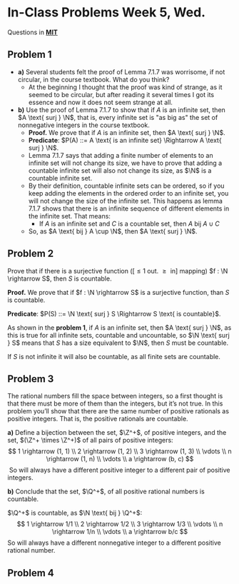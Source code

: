 # In-Class Problems Week 5, Wed.

Questions in [**MIT**](https://openlearninglibrary.mit.edu/assets/courseware/v1/5dab1f6349109604b1497194094ca47a/asset-v1:OCW+6.042J+2T2019+type@asset+block/MIT6_042JS15_cp11.pdf)

## Problem 1

* **a)** Several students felt the proof of Lemma 7.1.7 was worrisome, if not circular, in the course textbook. What do you think?
  * At the beginning I thought that the proof was kind of strange, as it seemed to be circular, but after reading it several times I got its essence and now it does not seem strange at all.
* **b)** Use the proof of Lemma 7.1.7 to show that if $A$ is an infinite set, then $A \text{ surj } \N$, that is, every infinite set is "as big as" the set of nonnegative integers in the course textbook.
  * **Proof.** We prove that if $A$ is an infinite set, then $A \text{ surj } \N$.
  * **Predicate**: $P(A) ::= A \text{ is an infinite set} \Rightarrow A \text{ surj } \N$.
  * Lemma 7.1.7 says that adding a finite number of elements to an infinite set will not change its size, we have to prove that adding a countable infinite set will also not change its size, as $\N$ is a countable infinite set.
  * By their definition, countable infinite sets can be ordered, so if you keep adding the elements in the ordered order to an infinite set, you will not change the size of the infinite set. This happens as lemma 7.1.7 shows that there is an infinite sequence of different elements in the infinite set. That means:
    * If $A$ is an infinite set and $C$ is a countable set, then $A \text{ bij } A \cup C$
  * So, as $A \text{ bij } A \cup \N$, then $A \text{ surj } \N$.

## Problem 2

Prove that if there is a surjective function ($[ \leq 1 \text{ out. } \geq \text{ in}]$ mapping) $f : \N \rightarrow S$, then $S$ is countable.

**Proof.** We prove that if $f : \N \rightarrow S$ is a surjective function, than $S$ is countable.

**Predicate**: $P(S) ::= \N \text{ surj } S \Rightarrow S \text{ is countable}$.

As shown in the **problem 1**, if $A$ is an infinite set, then $A \text{ surj } \N$, as this is true for all infinite sets, countable and uncountable, so $\N \text{ surj } S$ means that $S$ has a size equivalent to $\N$, then $S$ must be countable.

If $S$ is not infinite it will also be countable, as all finite sets are countable.

## Problem 3

The rational numbers fill the space between integers, so a first thought is that there must be more of them than the integers, but it’s not true. In this problem you’ll show that there are the same number of positive rationals as positive integers. That is, the positive rationals are countable.

**a)** Define a bijection between the set, $\Z^+$, of positive integers, and the set, $(\Z^+ \times \Z^+)$ of all pairs of positive integers:
$$
1 \rightarrow (1, 1)
\\ 2 \rightarrow (1, 2) 
\\ 3 \rightarrow (1, 3)
\\ \vdots
\\ n \rightarrow (1, n) 
\\ \vdots
\\ a \rightarrow (b, c)
$$
​	So will always have a different positive integer to a different pair of positive integers.

**b)** Conclude that the set, $\Q^+$, of all positive rational numbers is countable.

$\Q^+$ is countable, as $\N \text{ bij } \Q^+$: 
$$
1 \rightarrow 1/1
\\ 2 \rightarrow 1/2
\\ 3 \rightarrow 1/3
\\ \vdots
\\ n \rightarrow 1/n
\\ \vdots
\\ a \rightarrow b/c
$$
So will always have a different nonnegative integer to a different positive rational number.

## Problem 4

